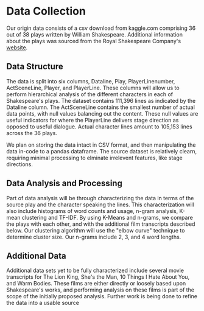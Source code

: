 # Data Collection
Our origin data consists of a csv download from kaggle.com comprising 36 out of 38 plays written by William Shakespeare.
Additional information about the plays was sourced from the Royal Shakespeare Company's [website]( https://www.rsc.org.uk/shakespeares-plays/histories-timeline/timeline).

## Data Structure
The data is split into six columns, Dataline, Play, PlayerLinenumber, ActSceneLine, Player, and PlayerLine. These
columns will allow us to perform hierarchical analysis of the different characters in each of Shakespeare's plays. The
dataset contains 111,396 lines as indicated by the Dataline column. The ActSceneLine contains the smallest number of
actual data points, with null values balancing out the content. These null values are useful indicators for where the
PlayerLine delivers stage direction as opposed to useful dialogue. Actual character lines amount to 105,153 lines across
the 36 plays.

We plan on storing the data intact in CSV format, and then manipulating the data in-code to a pandas dataframe. The
source dataset is relatively clearn, requiring minimal processing to elminate irrelevent features, like stage directions.


## Data Analysis and Processing
Part of data analysis will be through characterizing the data in terms of the source play and the character speaking the
lines. This characterization will also include histograms of word counts and usage, n-gram analysis, K-mean clustering
and TF-IDF. By using K-Means and n-grams, we compare the plays with each other, and with the additional film transcripts
described below. Our clustering algorithm will use the "elbow curve" technique to determine cluster size.
Our n-grams include 2, 3, and 4 word lengths.

## Additional Data
Additional data sets yet to be fully characterized include several movie transcripts for The Lion King, She's the Man,
10 Things I Hate About You, and Warm Bodies. These films are either directly or loosely based upon Shakespeare's works,
and performing analysis on these films is part of the scope of the initially proposed analysis. Further work is being
done to refine the data into a usable source